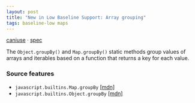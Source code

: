```yaml
---
layout: post
title: "New in Low Baseline Support: Array grouping"
tags: baseline-low maps
---
```


[caniuse](https://caniuse.com/?search=array-group) · [spec](https://tc39.es/proposal-array-grouping/)

The `Object.groupBy()` and `Map.groupBy()` static methods group values of arrays and iterables based on a function that returns a key for each value.

### Source features

- ``javascript.builtins.Map.groupBy`` [[mdn]](https://developer.mozilla.org/en-US/search?q=javascript.builtins.Map.groupBy)
- ``javascript.builtins.Object.groupBy`` [[mdn]](https://developer.mozilla.org/en-US/search?q=javascript.builtins.Object.groupBy)
